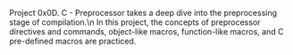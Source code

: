 Project 0x0D. C - Preprocessor takes a deep dive into the preprocessing stage of compilation.\n
In this project, the concepts of preprocessor directives and commands, object-like macros, function-like macros, and C pre-defined macros are practiced.
